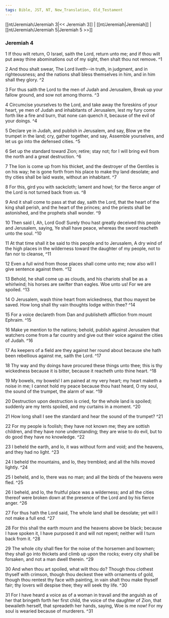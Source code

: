 ```yaml
---
tags: Bible, JST, NT, New_Translation, Old_Testament
---
```


[[nt/Jeremiah/Jeremiah 3|<< Jeremiah 3]] | [[nt/Jeremiah|Jeremiah]] | [[nt/Jeremiah/Jeremiah 5|Jeremiah 5 >>]]

### Jeremiah 4

1 If thou wilt return, O Israel, saith the Lord, return unto me; and if thou wilt put away thine abominations out of my sight, then shalt thou not remove.  ^1

2 And thou shalt swear, The Lord liveth\--in truth, in judgment, and in righteousness; and the nations shall bless themselves in him, and in him shall they glory.  ^2

3 For thus saith the Lord to the men of Judah and Jerusalem, Break up your fallow ground, and sow not among thorns.  ^3

4 Circumcise yourselves to the Lord, and take away the foreskins of your heart, ye men of Judah and inhabitants of Jerusalem, lest my fury come forth like a fire and burn, that none can quench it, because of the evil of your doings.  ^4

5 Declare ye in Judah, and publish in Jerusalem, and say, Blow ye the trumpet in the land; cry, gather together, and say, Assemble yourselves, and let us go into the defensed cities.  ^5

6 Set up the standard toward Zion; retire; stay not; for I will bring evil from the north and a great destruction.  ^6

7 The lion is come up from his thicket, and the destroyer of the Gentiles is on his way; he is gone forth from his place to make thy land desolate; and thy cities shall be laid waste, without an inhabitant.  ^7

8 For this, gird you with sackcloth; lament and howl; for the fierce anger of the Lord is not turned back from us.  ^8

9 And it shall come to pass at that day, saith the Lord, that the heart of the king shall perish, and the heart of the princes; and the priests shall be astonished, and the prophets shall wonder.  ^9

10 Then said I, Ah, Lord God! Surely thou hast greatly deceived this people and Jerusalem, saying, Ye shall have peace, whereas the sword reacheth unto the soul.  ^10

11 At that time shall it be said to this people and to Jerusalem, A dry wind of the high places in the wilderness toward the daughter of my people, not to fan nor to cleanse,  ^11

12 Even a full wind from those places shall come unto me; now also will I give sentence against them.  ^12

13 Behold, he shall come up as clouds, and his chariots shall be as a whirlwind; his horses are swifter than eagles. Woe unto us! For we are spoiled.  ^13

14 O Jerusalem, wash thine heart from wickedness, that thou mayest be saved. How long shall thy vain thoughts lodge within thee?  ^14

15 For a voice declareth from Dan and publisheth affliction from mount Ephraim.  ^15

16 Make ye mention to the nations; behold, publish against Jerusalem that watchers come from a far country and give out their voice against the cities of Judah.  ^16

17 As keepers of a field are they against her round about because she hath been rebellious against me, saith the Lord.  ^17

18 Thy way and thy doings have procured these things unto thee; this is thy wickedness because it is bitter, because it reacheth unto thine heart.  ^18

19 My bowels, my bowels! I am pained at my very heart; my heart maketh a noise in me; I cannot hold my peace because thou hast heard, O my soul, the sound of the trumpet, the alarm of war.  ^19

20 Destruction upon destruction is cried, for the whole land is spoiled; suddenly are my tents spoiled, and my curtains in a moment.  ^20

21 How long shall I see the standard and hear the sound of the trumpet?  ^21

22 For my people is foolish; they have not known me; they are sottish children, and they have none understanding; they are wise to do evil, but to do good they have no knowledge.  ^22

23 I beheld the earth, and lo, it was without form and void; and the heavens, and they had no light.  ^23

24 I beheld the mountains, and lo, they trembled; and all the hills moved lightly.  ^24

25 I beheld, and lo, there was no man; and all the birds of the heavens were fled.  ^25

26 I beheld, and lo, the fruitful place was a wilderness; and all the cities thereof were broken down at the presence of the Lord and by his fierce anger.  ^26

27 For thus hath the Lord said, The whole land shall be desolate; yet will I not make a full end.  ^27

28 For this shall the earth mourn and the heavens above be black; because I have spoken it, I have purposed it and will not repent; neither will I turn back from it.  ^28

29 The whole city shall flee for the noise of the horsemen and bowmen; they shall go into thickets and climb up upon the rocks; every city shall be forsaken, and not a man dwell therein.  ^29

30 And when thou art spoiled, what wilt thou do? Though thou clothest thyself with crimson, though thou deckest thee with ornaments of gold, though thou rentest thy face with painting, in vain shalt thou make thyself fair; thy lovers will despise thee; they will seek thy life.  ^30

31 For I have heard a voice as of a woman in travail and the anguish as of her that bringeth forth her first child, the voice of the daughter of Zion, that bewaileth herself, that spreadeth her hands, saying, Woe is me now! For my soul is wearied because of murderers.  ^31

 
